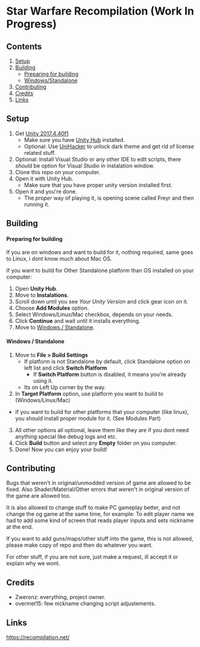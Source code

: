 # Star Warfare Recompilation (Work In Progress)

## Contents
1. [Setup](#setup)
2. [Building](#building)
   - [Preparing for building](#preparing-for-building)
   - [Windows/Standalone](#windows--standalone)
3. [Contributing](#contributing)
4. [Credits](#credits)
5. [Links](#links)
   
## Setup
1. Get [Unity 2017.4.40f1](https://unity.com/releases/editor/whats-new/2017.4.40#installs)
   - Make sure you have [Unity Hub](https://unity.com/download) installed.
   - Optional: Use [UniHacker](https://github.com/tylearymf/UniHacker) to unlock dark theme and get rid of license related stuff.
2. Optional: Install Visual Studio or any other IDE to edit scripts, there *should* be option for Visual Studio in instalation window.
3. Clone this repo on your computer.
4. Open it with Unity Hub.
   - Make sure that you have proper unity version installed first.
6. Open it and you're done.
   - The *proper* way of playing it, is opening scene called Freyr and then running it.
  
## Building
#### Preparing for building
If you are on windows and want to build for it, nothing required, same goes to Linux, i dont know much about Mac OS.

If you want to build for Other Standalone platform than OS installed on your computer:
1. Open __Unity Hub__.
2. Move to __Instalations__.
3. Scroll down until you see *Your Unity Version* and click gear icon on it.
4. Choose __Add Modules__ option.
5. Select Windows/Linux/Mac checkbox, depends on your needs.
6. Click __Continue__ and wait until it installs everything.
7. Move to [Windows / Standalone](#windows--standalone).

#### Windows / Standalone
1. Move to __File > Build Settings__
   - If platform is not Standalone by default, click Standalone option on left list and click __Switch Platform__
     - If __Switch Platform__ button is disabled, it means you're already using it.
   - Its on Left Up corner by the way.
2. In __Target Platform__ option, use platform you want to build to (Windows/Linux/Mac)
  - If you want to build for other platforms that your computer (like linux), you should install proper module for it. (See Modules Part)
3. All other options all optional, leave them like they are if you dont need anything special like debug logs and etc.
4. Click __Build__ button and select any **Empty** folder on you computer.
5. Done! Now you can enjoy your build!

## Contributing
Bugs that weren't in original/unmodded version of game are allowed to be fixed.
Also Shader/Material/Other errors that weren't in original version of the game are allowed too.

It is also allowed to change stuff to make PC gameplay better, and not change the og game at the same time, for example:
To edit player name we had to add some kind of screen that reads player inputs and sets nickname at the end.

If you want to add guns/maps/other stuff into the game, this is not allowed, please make copy of repo and then do whatever you want.

For other stuff, if you are not sure, just make a request, ill accept it or explain why we wont.

## Credits
- Zweronz: everything, project owner.
- overmet15: few nickname changing script adjustements.

## Links
https://recompilation.net/
